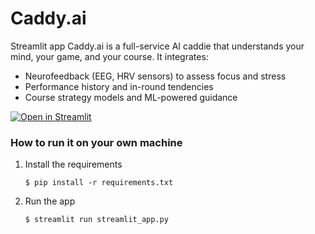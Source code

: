# Caddy.ai

Streamlit app 
Caddy.ai is a full-service AI caddie that understands your mind, your game, and your course. It integrates:
- Neurofeedback (EEG, HRV sensors) to assess focus and stress
- Performance history and in-round tendencies
- Course strategy models and ML-powered guidance


[![Open in Streamlit](https://static.streamlit.io/badges/streamlit_badge_black_white.svg)](https://blank-app-template.streamlit.app/)

### How to run it on your own machine

1. Install the requirements

   ```
   $ pip install -r requirements.txt
   ```

2. Run the app

   ```
   $ streamlit run streamlit_app.py
   ```
